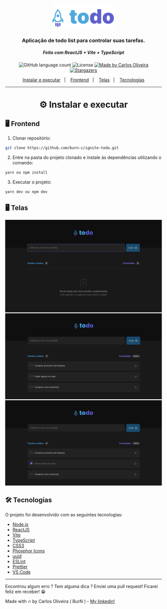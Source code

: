 <h1 align="center">
  <img alt="logo todo app" title="todo app" src="./src/assets/logo-todo.svg" width="200px" />
</h1>

<h3 align="center">
Aplicação de todo list para controlar suas tarefas.
</h3>
<h5 align="center">
  Feito com ReactJS + Vite +  TypeScript
</h5>




<p align="center">
  <img alt="GitHub language count" src="https://img.shields.io/github/languages/count/burn-c/ignite-todo?color=red">
  <img alt="License" src="https://img.shields.io/badge/licence-MIT-red">
   <a href="https://www.linkedin.com/in/carlosoliveiradev/">
    <img alt="Made by Carlos Oliveira" src="https://img.shields.io/badge/made%20by-carlos%20oliveira-red">
  </a>
  <a href="https://github.com/burn-c/goeat-api/stargazers">
    <img alt="Stargazers" src="https://img.shields.io/github/stars/burn-c/ignite-todo?style=social">
  </a>
</p>

<p align="center">
  <a href="#---instalar-e-executar">Instalar e executar</a>&nbsp;&nbsp;&nbsp;|&nbsp;&nbsp;&nbsp;
  <a href="#-frontend">Frontend</a>&nbsp;&nbsp;&nbsp;|&nbsp;&nbsp;&nbsp;
  <a href="#-telas">Telas</a>&nbsp;&nbsp;&nbsp;|&nbsp;&nbsp;&nbsp;
  <a href="#-tecnologias">Tecnologias</a>
</p>

<hr>

<h1 align="center">
  ⚙ Instalar e executar
</h1>


## 🖥 Frontend

1. Clonar repositório:

```sh
git clone https://github.com/burn-c/ignite-todo.git
```
2. Entre na pasta do projeto clonado e instale às dependências utilizando o comando:

```sh
yarn ou npm install
```

3. Executar o projeto:

```sh
yarn dev ou npm dev
```
## 🖥️ Telas
<div align='center'>
  <img alt="App empty state" title="App empty state" src="./docs/empty.png" width="600px" />
  <img alt="App taks created" title="App taks created" src="./docs/task-created.png" width="600px" />
  <img alt="App taks created" title="App taks created" src="./docs/progress-task.png" width="600px" />
</div>

## 🛠 Tecnologias

O projeto foi desenvolvido com as seguintes tecnologias:

-  [Node.js](https://nodejs.org/)
-  [ReactJS](https://reactjs.org/)
-  [Vite](https://vitejs.dev/)
-  [TypeScript](https://www.typescriptlang.org/)
-  [CSS3](https://www.w3.org/Style/CSS/Overview.en.html)
-  [Phosphor Icons](https://phosphoricons.com/)
-  [uuid](https://github.com/uuidjs/uuid)
-  [ESLint](https://eslint.org/)
-  [Prettier](https://prettier.io/)
-  [VS Code](https://code.visualstudio.com/)

---

Encontrou algum erro ? Tem alguma dica ? Enviei uma pull request! Ficarei feliz em receber! 😁

Made with 🔥 by Carlos Oliveira ( BurN  ) - [My linkedin!](https://www.linkedin.com/in/carlosoliveiradev/)